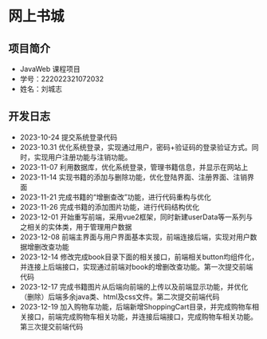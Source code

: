 # 网上书城

## 项目简介

- JavaWeb 课程项目
- 学号：222022321072032
- 姓名：刘城志

## 开发日志

- 2023-10-24 提交系统登录代码
- 2023-10.31 优化系统登录，实现通过用户，密码+验证码的登录验证方式。同时，实现用户注册功能与注销功能。
- 2023-11-07 利用数据库，优化系统登录，管理书籍信息，并显示在网站上
- 2023-11-14 实现书籍的添加与删除功能，优化登陆界面、注册界面、注销界面
- 2023-11-21 完成书籍的“增删查改”功能，进行代码重构与优化
- 2023-11-26 完成书籍的添加图片功能，进行代码结构优化
- 2023-12-01 开始重写前端，采用vue2框架，同时新建userData等一系列与之相关的实体类，用于管理用户数据
- 2023-12-08 前端主界面与用户界面基本实现，前端连接后端，实现对用户数据增删改查功能
- 2023-12-14 修改完成book目录下面的相关接口，前端相关button均组件化，并连接上后端接口，实现通过前端对book的增删改查功能。第一次提交前端代码
- 2023-12-17 完成书籍图片从后端向前端的上传以及前端显示功能，并优化（删除）后端多余java类、html及css文件。第二次提交前端代码
- 2023-12-19 加入购物车功能，后端新增ShoppingCart目录，并完成购物车相关接口，前端完成购物车相关功能，并连接后端接口，完成购物车相关功能。第三次提交前端代码